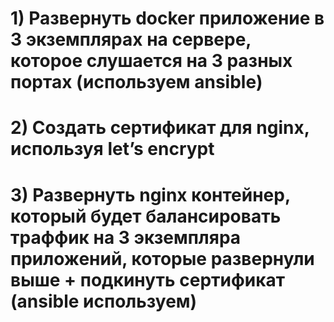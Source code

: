 # 1) Развернуть docker приложение в 3 экземплярах на сервере, которое слушается на 3 разных портах (используем ansible)


# 2) Создать сертификат для nginx, используя let’s encrypt


# 3) Развернуть nginx контейнер, который будет балансировать траффик на 3 экземпляра приложений, которые развернули выше + подкинуть сертификат (ansible используем)
